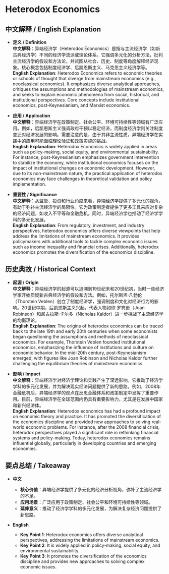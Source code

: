 # Heterodox Economics

## 中文解释 / English Explanation

* **定义 / Definition**  
  **中文解释**：异端经济学（Heterodox Economics）是指与主流经济学（如新古典经济学）不同的经济学流派或理论体系。它强调多元化的分析方法，批判主流经济学的假设和方法论，并试图从社会、历史、制度等角度解释经济现象。核心概念包括制度经济学、后凯恩斯主义、马克思主义经济学等。  
  **English Explanation**: Heterodox Economics refers to economic theories or schools of thought that diverge from mainstream economics (e.g., neoclassical economics). It emphasizes diverse analytical approaches, critiques the assumptions and methodologies of mainstream economics, and seeks to explain economic phenomena from social, historical, and institutional perspectives. Core concepts include institutional economics, post-Keynesianism, and Marxist economics.

* **应用 / Application**  
  **中文解释**：异端经济学在政策制定、社会公平、环境可持续性等领域有广泛应用。例如，后凯恩斯主义强调政府干预以稳定经济，而制度经济学则关注制度变迁对经济发展的影响。需要注意的是，由于其非主流性质，异端经济学在实践中的应用可能面临理论验证和政策实施的挑战。  
  **English Explanation**: Heterodox Economics is widely applied in areas such as policy-making, social equity, and environmental sustainability. For instance, post-Keynesianism emphasizes government intervention to stabilize the economy, while institutional economics focuses on the impact of institutional changes on economic development. However, due to its non-mainstream nature, the practical application of heterodox economics may face challenges in theoretical validation and policy implementation.

* **重要性 / Significance**  
  **中文解释**：从监管、投资和行业角度来看，异端经济学提供了多元化的视角，有助于弥补主流经济学的局限性。它为政策制定者提供了更多工具来应对复杂的经济问题，如收入不平等和金融危机。同时，异端经济学也推动了经济学学科的多元化发展。  
  **English Explanation**: From regulatory, investment, and industry perspectives, heterodox economics offers diverse viewpoints that help address the limitations of mainstream economics. It provides policymakers with additional tools to tackle complex economic issues such as income inequality and financial crises. Additionally, heterodox economics promotes the diversification of the economics discipline.

## 历史典故 / Historical Context

* **起源 / Origin**  
  **中文解释**：异端经济学的起源可以追溯到19世纪末和20世纪初，当时一些经济学家开始质疑新古典经济学的假设和方法。例如，托尔斯坦·凡勃伦（Thorstein Veblen）创立了制度经济学，强调制度和文化对经济行为的影响。20世纪中期，后凯恩斯主义兴起，代表人物如琼·罗宾逊（Joan Robinson）和尼古拉斯·卡尔多（Nicholas Kaldor）进一步挑战了主流经济学的均衡理论。  
  **English Explanation**: The origins of heterodox economics can be traced back to the late 19th and early 20th centuries when some economists began questioning the assumptions and methods of neoclassical economics. For example, Thorstein Veblen founded institutional economics, emphasizing the influence of institutions and culture on economic behavior. In the mid-20th century, post-Keynesianism emerged, with figures like Joan Robinson and Nicholas Kaldor further challenging the equilibrium theories of mainstream economics.

* **影响 / Impact**  
  **中文解释**：异端经济学对经济学理论和实践产生了深远影响。它推动了经济学学科的多元化发展，并为解决现实经济问题提供了新的思路。例如，2008年金融危机后，异端经济学的观点在反思金融体系和政策制定中发挥了重要作用。目前，异端经济学在全球范围内仍具有重要影响力，尤其是在发展中国家和新兴经济体。  
  **English Explanation**: Heterodox economics has had a profound impact on economic theory and practice. It has promoted the diversification of the economics discipline and provided new approaches to solving real-world economic problems. For instance, after the 2008 financial crisis, heterodox perspectives played a significant role in rethinking financial systems and policy-making. Today, heterodox economics remains influential globally, particularly in developing countries and emerging economies.

## 要点总结 / Takeaway

* **中文**  
  - **核心价值**：异端经济学提供了多元化的经济分析视角，弥补了主流经济学的不足。  
  - **应用场景**：广泛应用于政策制定、社会公平和环境可持续性等领域。  
  - **延伸意义**：推动了经济学学科的多元化发展，为解决复杂经济问题提供了新思路。

* **English**  
  - **Key Point 1**: Heterodox economics offers diverse analytical perspectives, addressing the limitations of mainstream economics.  
  - **Key Point 2**: It is widely applied in policy-making, social equity, and environmental sustainability.  
  - **Key Point 3**: It promotes the diversification of the economics discipline and provides new approaches to solving complex economic issues.